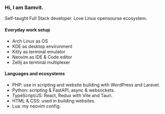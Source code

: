 ### Hi, I am Samvit.

Self-taught Full Stack developer.
Love Linux opensourse ecosystem.

#### Everyday work setup
- Arch Linux as OS
- KDE as desktop environment
- Kitty as terminal emulator
- Neovim as IDE & Code editor
- Zellij as terminal multiplexer

#### Languages and ecosystems
- PHP: use in scripting and website building with WordPress and Laravel.
- Python: scripting & FastAPI, async & websockets.
- TypeScript/JS: React, Redux with Vite and Tauri.
- HTML & CSS: used in building websites.
- Lua: my neovim config.
